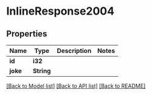 # InlineResponse2004

## Properties

Name | Type | Description | Notes
------------ | ------------- | ------------- | -------------
**id** | **i32** |  | 
**joke** | **String** |  | 

[[Back to Model list]](../README.md#documentation-for-models) [[Back to API list]](../README.md#documentation-for-api-endpoints) [[Back to README]](../README.md)


